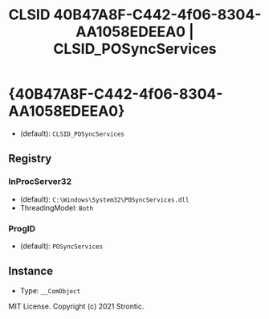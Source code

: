 ﻿---
title: "CLSID 40B47A8F-C442-4f06-8304-AA1058EDEEA0 | CLSID_POSyncServices"
excerpt: What is COM-Object CLSID 40B47A8F-C442-4f06-8304-AA1058EDEEA0?
---

# {40B47A8F-C442-4f06-8304-AA1058EDEEA0}

* (default): `CLSID_POSyncServices`

## Registry


### InProcServer32

* (default): `C:\Windows\System32\POSyncServices.dll`
* ThreadingModel: `Both`

### ProgID

* (default): `POSyncServices`

## Instance

* Type: `__ComObject`

MIT License. Copyright (c) 2021 Strontic.


